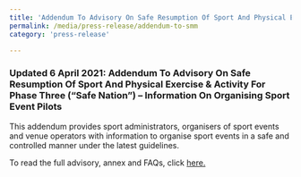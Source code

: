 ```yaml
---
title: 'Addendum To Advisory On Safe Resumption Of Sport And Physical Exercise & Activity For Phase Three (“Safe Nation”) – Information On Organising Sport Event Pilots'
permalink: /media/press-release/addendum-to-smm
category: 'press-release'

---
```



### Updated 6 April 2021: Addendum To Advisory On Safe Resumption Of Sport And Physical Exercise & Activity For Phase Three (“Safe Nation”) – Information On Organising Sport Event Pilots

This addendum provides sport administrators, organisers of sport events and venue operators with information to organise sport events in a safe and controlled manner under the latest guidelines.

To read the full advisory, annex and FAQs, click [here.](https://www.sportsingapore.gov.sg/Newsroom/Media-Releases/2021/April/Addendum-To-Information-On-Organising-Sport-Event-Pilots)
